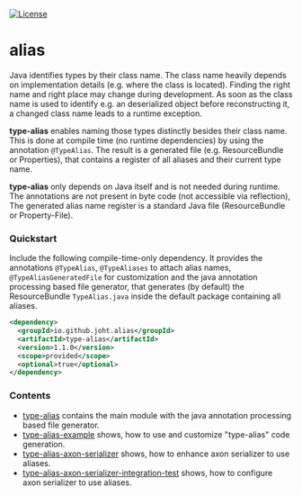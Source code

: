 [![License](https://img.shields.io/badge/License-Apache%202.0-blue.svg)](https://opensource.org/licenses/Apache-2.0)

# alias

Java identifies types by their class name. 
The class name heavily depends on implementation details (e.g. where the class is located).
Finding the right name and right place may change during development.
As soon as the class name is used to identify e.g. an deserialized object before reconstructing it,
a changed class name leads to a runtime exception. 

**type-alias** enables naming those types distinctly besides their class name. 
This is done at compile time (no runtime dependencies) by using the annotation `@TypeAlias`.
The result is a generated file (e.g. ResourceBundle or Properties),
that contains a register of all aliases and their current type name.

**type-alias** only depends on Java itself and is not needed during runtime.
The annotations are not present in byte code (not accessible via reflection),
The generated alias name register is a standard Java file (ResourceBundle or Property-File).

### Quickstart
Include the following compile-time-only dependency.
It provides the annotations `@TypeAlias`, `@TypeAliases` to attach alias names,
`@TypeAliasGeneratedFile` for customization and the java annotation processing based file generator,
that generates (by default) the ResourceBundle `TypeAlias.java` inside the default package containing all aliases.

```xml
<dependency>
  <groupId>io.github.joht.alias</groupId>
  <artifactId>type-alias</artifactId>
  <version>1.1.0</version>
  <scope>provided</scope>
  <optional>true</optional>
</dependency>
```

### Contents
- [type-alias](https://github.com/JohT/alias/tree/master/type-alias) 
contains the main module with the java annotation processing based file generator.
- [type-alias-example](https://github.com/JohT/alias/tree/master/type-alias-example) 
shows, how to use and customize "type-alias" code generation.
- [type-alias-axon-serializer](https://github.com/JohT/alias/tree/master/type-alias-axon-serializer)
shows, how to enhance axon serializer to use aliases.
- [type-alias-axon-serializer-integration-test](https://github.com/JohT/alias/tree/master/type-alias-axon-serializer-integration-test)
shows, how to configure axon serializer to use aliases.
